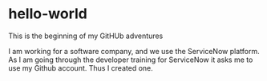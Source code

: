 # hello-world
This is the beginning of my GitHUb adventures

I am working for a software company, and we use the ServiceNow platform. As I am going through the developer training for ServiceNow it asks me to use my Github account. Thus I created one.
